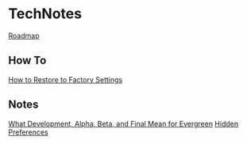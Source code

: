 # TechNotes

[Roadmap](Roadmap.md)

## How To

[How to Restore to Factory Settings](RestoreToFactory.md)

## Notes

[What Development, Alpha, Beta, and Final Mean for Evergreen](DevelopmentAlphaBeta.md)
[Hidden Preferences](HiddenPrefs.md)
